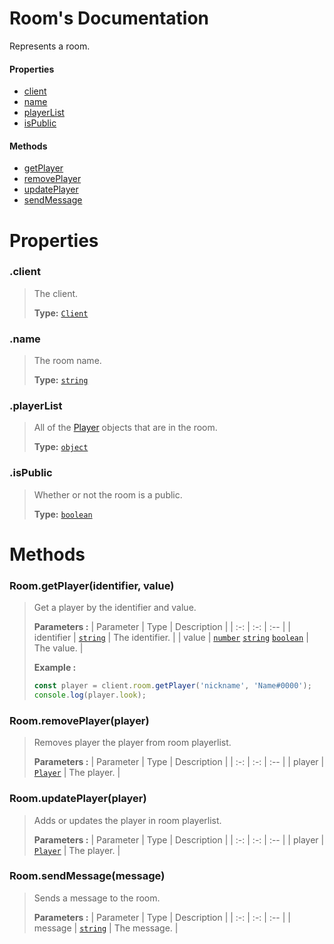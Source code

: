 # Room's Documentation
Represents a room.

#### Properties 
* [client](#client)
* [name](#name)
* [playerList](#playerList)
* [isPublic](#isPublic)
#### Methods 
* [getPlayer](#getPlayer)
* [removePlayer](#removePlayer)
* [updatePlayer](#updatePlayer)
* [sendMessage](#sendMessage)



# Properties 

### <a id=client></a>.client

>The client.
>
>**Type:**  [`Client`](Client.md)
### <a id=name></a>.name

>The room name.
>
>**Type:**  [`string`](https://developer.mozilla.org/en-US/docs/Web/JavaScript/Reference/Global_Objects/string)
### <a id=playerlist></a>.playerList

>All of the [Player](player.md) objects that are in the room.
>
>**Type:**  [`object`](https://developer.mozilla.org/en-US/docs/Web/JavaScript/Reference/Global_Objects/object)
### <a id=ispublic></a>.isPublic

>Whether or not the room is a public.
>
>**Type:**  [`boolean`](https://developer.mozilla.org/en-US/docs/Web/JavaScript/Reference/Global_Objects/boolean)


# Methods

### <a id=getplayer></a>Room.getPlayer(identifier, value)

>Get a player by the identifier and value.
>
>**Parameters :**
>| Parameter | Type | Description |
>| :-: | :-: | :-- |
>| identifier |  [`string`](https://developer.mozilla.org/en-US/docs/Web/JavaScript/Reference/Global_Objects/string) | The identifier. |
>| value |  [`number`](https://developer.mozilla.org/en-US/docs/Web/JavaScript/Reference/Global_Objects/number) [`string`](https://developer.mozilla.org/en-US/docs/Web/JavaScript/Reference/Global_Objects/string) [`boolean`](https://developer.mozilla.org/en-US/docs/Web/JavaScript/Reference/Global_Objects/boolean) | The value. |
>
>
> **Example :**
 >```js
>const player = client.room.getPlayer('nickname', 'Name#0000');
>console.log(player.look);
>```
### <a id=removeplayer></a>Room.removePlayer(player)

>Removes player the player from room playerlist.
>
>**Parameters :**
>| Parameter | Type | Description |
>| :-: | :-: | :-- |
>| player |  [`Player`](Player.md) | The player. |
>
### <a id=updateplayer></a>Room.updatePlayer(player)

>Adds or updates the player in room playerlist.
>
>**Parameters :**
>| Parameter | Type | Description |
>| :-: | :-: | :-- |
>| player |  [`Player`](Player.md) | The player. |
>
### <a id=sendmessage></a>Room.sendMessage(message)

>Sends a message to the room.
>
>**Parameters :**
>| Parameter | Type | Description |
>| :-: | :-: | :-- |
>| message |  [`string`](https://developer.mozilla.org/en-US/docs/Web/JavaScript/Reference/Global_Objects/string) | The message. |
>
